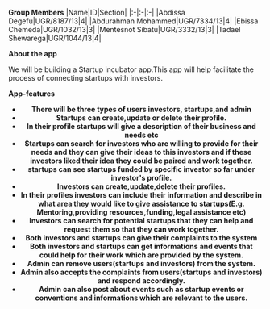 <b align="center">Group Members</b>
|Name|ID|Section|
|:-|:-|:-|
|Abdissa Degefu|UGR/8187/13|4|
|Abdurahman Mohammed|UGR/7334/13|4|
|Ebissa Chemeda|UGR/1032/13|3|
|Mentesnot Sibatu|UGR/3332/13|3|
|Tadael Shewarega|UGR/1044/13|4|

<b align="center">About the app</b>

<p>We will be building a Startup incubator app.This app will help facilitate the process of connecting startups with investors.</p>

<b align="center">App-features<b>
<ul>
<li>There will be three types of users investors, startups,and admin</li>
<li>Startups can create,update or delete their profile.</li>
<li>In their profile startups will give a description of their business and needs etc</li>
<li>Startups can search for investors who are willing to provide for their needs and they can give their ideas to this investors and if these investors liked their idea they could be paired and work together.</li>
<li> startups can see startups funded by specific investor so far under investor's profile.</li>
<li>Investors can create,update,delete their profiles.</li>
<li>In their profiles investors can include their information and describe in what area they would like to give assistance to startups(E.g. Mentoring,providing resources,funding,legal assistance etc)</li>
<li>Investors can search for potential startups that they can help
and request them so that they can work together.</li>
<li>Both investors and startups can give their complaints to the system</li>
<li>Both investors and startups can get informations and events that could help for their work which are provided by the system.</li>
<li>Admin can remove users(startups and investors) from the system.</li>
<li>Admin also accepts the complaints from users(startups and investors) and respond accordingly.</li>
<li>Admin can also post about events such as startup events or conventions and informations which are relevant to the users.</li>
</ul>
